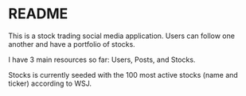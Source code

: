 # README

This is a stock trading social media application. Users can follow one another and have a portfolio of stocks.

I have 3 main resources so far: Users, Posts, and Stocks. 

Stocks is currently seeded with the 100 most active stocks (name and ticker) according to WSJ.
